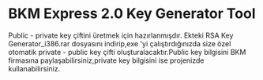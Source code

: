 # BKM Express 2.0 Key Generator Tool
Public - private key çiftini üretmek için hazırlanmışdır.
Ekteki RSA Key Generator_i386.rar dosyasını indirip,exe 'yi çalıştırdığınızda size özel otomatik private - public key çifti oluşturalacaktır.Public key bilgisini BKM firmasına paylaşabilirsiniz,private key bilgisini ise projenizde kullanabilirsiniz.

